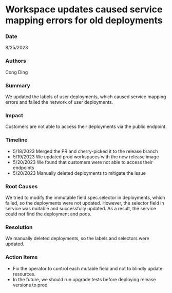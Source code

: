 # Workspace updates caused service mapping errors for old deployments

### Date

8/25/2023

### Authors

Cong Ding

### Summary

We updated the labels of user deployments, which caused service mapping errors and failed the network of user deployments.

### Impact

Customers are not able to access their deployments via the public endpoint.

### Timeline

- 5/18/2023 Merged the PR and cherry-picked it to the release branch
- 5/19/2023 We updated prod workspaces with the new release image
- 5/20/2023 We found that customers were not able to access their endpoints
- 5/20/2023 Manually deleted deployments to mitigate the issue

### Root Causes

We tried to modify the immutable field spec.selector in deployments, which failed, so the deployments were not updated. However,
the selector field in service was mutable and successfully updated. As a result, the service could not find the deployment and pods.

### Resolution

We manually deleted deployments, so the labels and selectors were updated.

### Action Items

- Fix the operator to control each mutable field and not to blindly update resources.
- In the future, we should run upgrade tests before deploying release versions to prod
